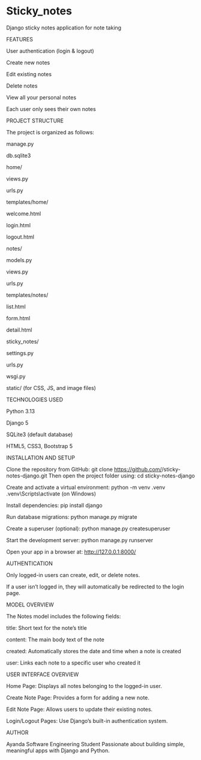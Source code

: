 # Sticky_notes
Django sticky notes application for note taking


FEATURES

User authentication (login & logout)

Create new notes

Edit existing notes

Delete notes

View all your personal notes

Each user only sees their own notes

PROJECT STRUCTURE

The project is organized as follows:

manage.py

db.sqlite3

home/

views.py

urls.py

templates/home/

welcome.html

login.html

logout.html

notes/

models.py

views.py

urls.py

templates/notes/

list.html

form.html

detail.html

sticky_notes/

settings.py

urls.py

wsgi.py

static/ (for CSS, JS, and image files)

TECHNOLOGIES USED

Python 3.13

Django 5

SQLite3 (default database)

HTML5, CSS3, Bootstrap 5

INSTALLATION AND SETUP

Clone the repository from GitHub:
git clone https://github.com/<your-username>/sticky-notes-django.git
Then open the project folder using:
cd sticky-notes-django

Create and activate a virtual environment:
python -m venv .venv
.venv\Scripts\activate (on Windows)

Install dependencies:
pip install django

Run database migrations:
python manage.py migrate

Create a superuser (optional):
python manage.py createsuperuser

Start the development server:
python manage.py runserver

Open your app in a browser at:
http://127.0.0.1:8000/

AUTHENTICATION

Only logged-in users can create, edit, or delete notes.

If a user isn’t logged in, they will automatically be redirected to the login page.

MODEL OVERVIEW

The Notes model includes the following fields:

title: Short text for the note’s title

content: The main body text of the note

created: Automatically stores the date and time when a note is created

user: Links each note to a specific user who created it

USER INTERFACE OVERVIEW

Home Page: Displays all notes belonging to the logged-in user.

Create Note Page: Provides a form for adding a new note.

Edit Note Page: Allows users to update their existing notes.

Login/Logout Pages: Use Django’s built-in authentication system.

AUTHOR

Ayanda
Software Engineering Student
Passionate about building simple, meaningful apps with Django and Python.
